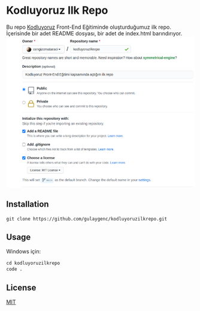 # Kodluyoruz Ilk Repo
Bu repo [Kodluyoruz](https://www.kodluyoruz.org/) Front-End Eğitiminde oluşturduğumuz ilk repo. İçerisinde bir adet README dosyası, bir adet de index.html barındırıyor.
![resim](https://raw.githubusercontent.com/Kodluyoruz/taskforce/main/git/odev1/figures/github.png)

## Installation
```
git clone https://github.com/gulaygenc/kodluyoruzilkrepo.git
```

## Usage
Windows için:
```windows
cd kodluyoruzilkrepo
code .
```

## License
[MIT](https://choosealicense.com/licenses/mit/)

